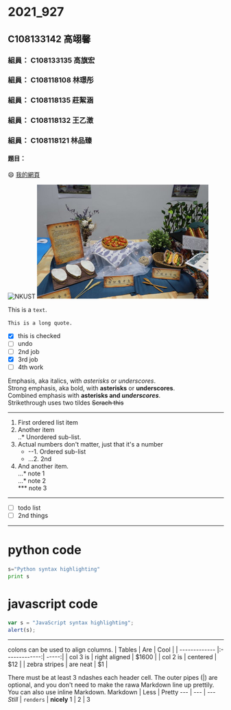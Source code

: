 # 2021_927

## C108133142 高翊馨

### 組員： C108133135 高旗宏
### 組員： C108118108 林璟彤
### 組員： C108118135 莊絜涵
### 組員： C108118132 王乙澂
### 組員： C108118121 林品臻

#### 題目：

:smile:
[我的網頁](https://www.nkust.edu.tw/)

![NKUST](https://www.nkust.edu.tw/var/file/0/1000/img/513/182513897.png "高科大")
![new fig](fig3.jpg "fig3")

This is a `text`.

```
This is a long quote.
```
- [x] this is checked
- [ ] undo
- [ ] 2nd job
- [x] 3rd job
- [ ] 4th work

Emphasis, aka italics, with *asterisks* or _underscores_.  
Strong emphasis, aka bold, with **asterisks** or __underscores__.  
Combined emphasis with **asterisks and _underscores_**.  
Strikethrough uses two tildes ~~Scrach this~~  
***
1. First ordered list item
2. Another item  
    ..* Unordered sub-list.
3. Actual numbers don't matter, just that it's a number 
   - --1. Ordered sub-list
   - ...2. 2nd
4. And another item.  
   ...* note 1  
   ...* note 2  
   *** note 3  

***
- [ ] todo list
- [ ] 2nd things
***

# python code

```python
s="Python syntax highlighting"
print s
```

# javascript code 

```javascript
var s = "JavaScript syntax highlighting";
alert(s);
```

***
colons can be used to align columns.
| Tables        | Are           | Cool  |
| ------------- |:-------------:| -----:|
| col 3 is      | right aligned | $1600 |
| col 2 is      | centered      |   $12 |
| zebra stripes | are neat      |    $1 |

There must be at least 3 ndashes each header cell. 
The outer pipes (|) are optional, and you don't need to make the rawa Markdown line up prettily. You can also use inline Markdown.
Markdown | Less | Pretty
--- | --- | ---
*Still* | `renders` | **nicely**
1 | 2 | 3
